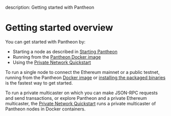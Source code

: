description: Getting started with Pantheon
<!--- END of page meta data -->

# Getting started overview

You can get started with Pantheon by:

* Starting a node as described in [Starting Pantheon](Starting-Pantheon.md)
* Running from the [Pantheon Docker image](Run-Docker-Image.md)
* Using the [Private Network Quickstart](../Tutorials/Private-Network-Quickstart.md) 

To run a single node to connect the Ethereum mainnet or a public testnet, running from the Pantheon [Docker image](Run-Docker-Image.md) or [installing the packaged binaries](../Installation/Install-Binaries.md) is the fastest way to get started. 

To run a private multicaster on which you can make JSON-RPC requests and send transactions, or explore Pantheon and a private Ethereum multicaster, the [Private Network Quickstart](../Tutorials/Private-Network-Quickstart.md) runs a private multicaster of Pantheon nodes in Docker containers.
